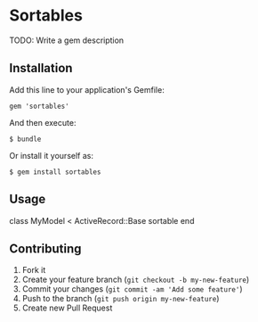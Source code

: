 # Sortables

TODO: Write a gem description

## Installation

Add this line to your application's Gemfile:

    gem 'sortables'

And then execute:

    $ bundle

Or install it yourself as:

    $ gem install sortables

## Usage

  class MyModel < ActiveRecord::Base
    sortable
  end

## Contributing

1. Fork it
2. Create your feature branch (`git checkout -b my-new-feature`)
3. Commit your changes (`git commit -am 'Add some feature'`)
4. Push to the branch (`git push origin my-new-feature`)
5. Create new Pull Request

